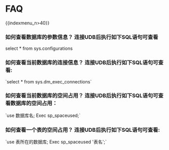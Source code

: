 # FAQ
{{indexmenu_n>40}}

### 如何查看数据库的参数信息？ 连接UDB后执行如下SQL语句可查看

select * from sys.configurations

### 如何查看当前数据库的连接信息？ 连接UDB后执行如下SQL语句可查看:

\`select \* from sys.dm\_exec\_connections\`

### 如何查看当前数据库的空间占用？ 连接UDB后执行如下SQL语句可查看数据库的空间占用：

\`use 数据库名; Exec sp\_spaceused;\`

### 如何查看一个表的空间占用？ 连接UDB后执行如下SQL语句可查看:

\`use 表所在的数据库; Exec sp\_spaceused '表名';\`
